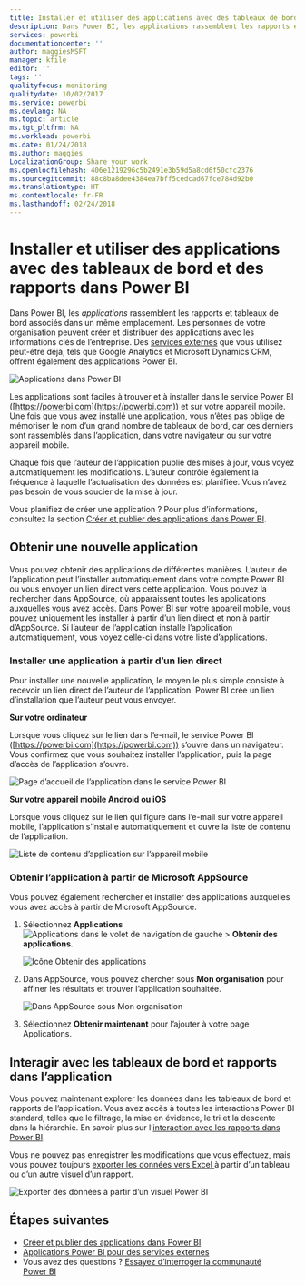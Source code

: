 ```yaml
---
title: Installer et utiliser des applications avec des tableaux de bord et des rapports dans Power BI
description: Dans Power BI, les applications rassemblent les rapports et tableaux de bord associés dans un même emplacement.
services: powerbi
documentationcenter: ''
author: maggiesMSFT
manager: kfile
editor: ''
tags: ''
qualityfocus: monitoring
qualitydate: 10/02/2017
ms.service: powerbi
ms.devlang: NA
ms.topic: article
ms.tgt_pltfrm: NA
ms.workload: powerbi
ms.date: 01/24/2018
ms.author: maggies
LocalizationGroup: Share your work
ms.openlocfilehash: 406e1219296c5b2491e3b59d5a8cd6f50cfc2376
ms.sourcegitcommit: 88c8ba8dee4384ea7bff5cedcad67fce784d92b0
ms.translationtype: HT
ms.contentlocale: fr-FR
ms.lasthandoff: 02/24/2018
---
```

# <a name="install-and-use-apps-with-dashboards-and-reports-in-power-bi"></a>Installer et utiliser des applications avec des tableaux de bord et des rapports dans Power BI
Dans Power BI, les *applications* rassemblent les rapports et tableaux de bord associés dans un même emplacement. Les personnes de votre organisation peuvent créer et distribuer des applications avec les informations clés de l’entreprise. Des [services externes](service-connect-to-services.md) que vous utilisez peut-être déjà, tels que Google Analytics et Microsoft Dynamics CRM, offrent également des applications Power BI. 

![Applications dans Power BI](media/service-install-use-apps/power-bi-apps-left-nav.png)

Les applications sont faciles à trouver et à installer dans le service Power BI ([https://powerbi.com](https://powerbi.com)) et sur votre appareil mobile. Une fois que vous avez installé une application, vous n’êtes pas obligé de mémoriser le nom d’un grand nombre de tableaux de bord, car ces derniers sont rassemblés dans l’application, dans votre navigateur ou sur votre appareil mobile.

Chaque fois que l’auteur de l’application publie des mises à jour, vous voyez automatiquement les modifications. L’auteur contrôle également la fréquence à laquelle l’actualisation des données est planifiée. Vous n’avez pas besoin de vous soucier de la mise à jour. 

Vous planifiez de créer une application ? Pour plus d’informations, consultez la section [Créer et publier des applications dans Power BI](service-create-distribute-apps.md).

## <a name="get-a-new-app"></a>Obtenir une nouvelle application
Vous pouvez obtenir des applications de différentes manières. L’auteur de l’application peut l’installer automatiquement dans votre compte Power BI ou vous envoyer un lien direct vers cette application. Vous pouvez la rechercher dans AppSource, où apparaissent toutes les applications auxquelles vous avez accès. Dans Power BI sur votre appareil mobile, vous pouvez uniquement les installer à partir d’un lien direct et non à partir d’AppSource. Si l’auteur de l’application installe l’application automatiquement, vous voyez celle-ci dans votre liste d’applications.

### <a name="install-an-app-from-a-direct-link"></a>Installer une application à partir d’un lien direct
Pour installer une nouvelle application, le moyen le plus simple consiste à recevoir un lien direct de l’auteur de l’application. Power BI crée un lien d’installation que l’auteur peut vous envoyer.

**Sur votre ordinateur** 

Lorsque vous cliquez sur le lien dans l’e-mail, le service Power BI ([https://powerbi.com](https://powerbi.com)) s’ouvre dans un navigateur. Vous confirmez que vous souhaitez installer l’application, puis la page d’accès de l’application s’ouvre.

![Page d’accueil de l’application dans le service Power BI](media/service-install-use-apps/power-bi-app-landing-page-opportunity-480.png)

**Sur votre appareil mobile Android ou iOS** 

Lorsque vous cliquez sur le lien qui figure dans l’e-mail sur votre appareil mobile, l’application s’installe automatiquement et ouvre la liste de contenu de l’application. 

![Liste de contenu d’application sur l’appareil mobile](media/service-install-use-apps/power-bi-app-index-it-spend-360.png)

### <a name="get-the-app-from-microsoft-appsource"></a>Obtenir l’application à partir de Microsoft AppSource
Vous pouvez également rechercher et installer des applications auxquelles vous avez accès à partir de Microsoft AppSource. 

1. Sélectionnez **Applications** ![Applications dans le volet de navigation de gauche](media/service-install-use-apps/power-bi-apps-bar.png) > **Obtenir des applications**. 
   
     ![Icône Obtenir des applications](media/service-install-use-apps/power-bi-service-apps-get-apps-oppty.png)
2. Dans AppSource, vous pouvez chercher sous **Mon organisation** pour affiner les résultats et trouver l’application souhaitée.
   
     ![Dans AppSource sous Mon organisation](media/service-install-use-apps/power-bi-appsource-my-org.png)
3. Sélectionnez **Obtenir maintenant** pour l’ajouter à votre page Applications. 

## <a name="interact-with-the-dashboards-and-reports-in-the-app"></a>Interagir avec les tableaux de bord et rapports dans l’application
Vous pouvez maintenant explorer les données dans les tableaux de bord et rapports de l’application. Vous avez accès à toutes les interactions Power BI standard, telles que le filtrage, la mise en évidence, le tri et la descente dans la hiérarchie. En savoir plus sur l’[interaction avec les rapports dans Power BI](service-reading-view-and-editing-view.md). 

Vous ne pouvez pas enregistrer les modifications que vous effectuez, mais vous pouvez toujours [exporter les données vers Excel ](power-bi-visualization-export-data.md) à partir d’un tableau ou d’un autre visuel d’un rapport.

![Exporter des données à partir d’un visuel Power BI](media/service-install-use-apps/power-bi-service-export-data-visual.png)

## <a name="next-steps"></a>Étapes suivantes
* [Créer et publier des applications dans Power BI](service-create-distribute-apps.md)
* [Applications Power BI pour des services externes](service-connect-to-services.md)
* Vous avez des questions ? [Essayez d’interroger la communauté Power BI](http://community.powerbi.com/)

